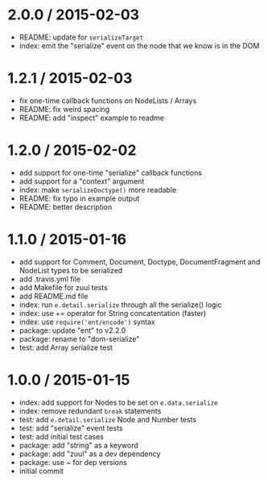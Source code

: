
2.0.0 / 2015-02-03
==================

  * README: update for `serializeTarget`
  * index: emit the "serialize" event on the node that we know is in the DOM

1.2.1 / 2015-02-03
==================

  * fix one-time callback functions on NodeLists / Arrays
  * README: fix weird spacing
  * README: add "inspect" example to readme

1.2.0 / 2015-02-02
==================

  * add support for one-time "serialize" callback functions
  * add support for a "context" argument
  * index: make `serializeDoctype()` more readable
  * README: fix typo in example output
  * README: better description

1.1.0 / 2015-01-16
==================

  * add support for Comment, Document, Doctype, DocumentFragment and NodeList types to be serialized
  * add .travis.yml file
  * add Makefile for zuul tests
  * add README.md file
  * index: run `e.detail.serialize` through all the serialize() logic
  * index: use += operator for String concatentation (faster)
  * index: use `require('ent/encode')` syntax
  * package: update "ent" to v2.2.0
  * package: rename to "dom-serialize"
  * test: add Array serialize test

1.0.0 / 2015-01-15
==================

  * index: add support for Nodes to be set on `e.data.serialize`
  * index: remove redundant `break` statements
  * test: add `e.detail.serialize` Node and Number tests
  * test: add "serialize" event tests
  * test: add initial test cases
  * package: add "string" as a keyword
  * package: add "zuul" as a dev dependency
  * package: use ~ for dep versions
  * initial commit
